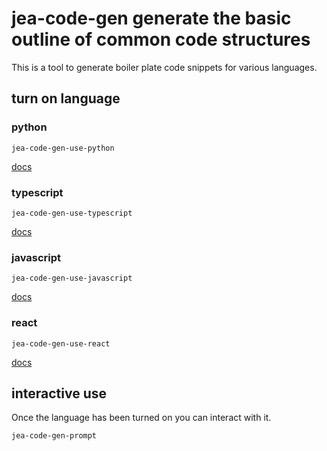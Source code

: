 # jea-code-gen generate the basic outline of common code structures

This is a tool to generate boiler plate code snippets for various languages.

## turn on language
### python
`jea-code-gen-use-python`

[docs](./README-jea-code-gen-python.md)

### typescript
`jea-code-gen-use-typescript`

[docs](./README-jea-code-gen-typescript.md)

### javascript
`jea-code-gen-use-javascript`

[docs](./README-jea-code-gen-javascript.md)

### react
`jea-code-gen-use-react`

[docs](./README-jea-code-gen-react.md)


## interactive use
Once the language has been turned on you can interact with it.

`jea-code-gen-prompt`




